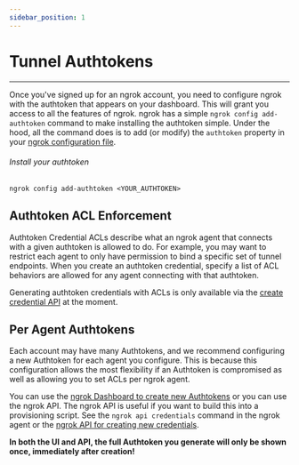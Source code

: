 ```yaml
---
sidebar_position: 1
---
```


# Tunnel Authtokens

---

Once you've signed up for an ngrok account, you need to configure ngrok with the authtoken that appears on your dashboard. This will grant you access to all the features of ngrok. ngrok has a simple `ngrok config add-authtoken` command to make installing the authtoken simple. Under the hood, all the command does is to add (or modify) the `authtoken` property in your [ngrok configuration file](/secure-tunnels/ngrok-agent/reference/config).

###### Install your authtoken

    ngrok config add-authtoken <YOUR_AUTHTOKEN>

## Authtoken ACL Enforcement

Authtoken Credential ACLs describe what an ngrok agent that connects with a given authtoken is allowed to do. For example, you may want to restrict each agent to only have permission to bind a specific set of tunnel endpoints. When you create an authtoken credential, specify a list of ACL behaviors are allowed for any agent connecting with that authtoken.

Generating authtoken credentials with ACLs is only available via the [create credential API](/docs/api/resources/credentials) at the moment.

## Per Agent Authtokens

Each account may have many Authtokens, and we recommend configuring a new Authtoken for each agent you configure. This is because this configuration allows the most flexibility if an Authtoken is compromised as well as allowing you to set ACLs per ngrok agent.

You can use the [ngrok Dashboard to create new Authtokens](https://dashboard.ngrok.com/tunnels/authtokens) or you can use the ngrok API. The ngrok API is useful if you want to build this into a provisioning script. See the `ngrok api credentials` command in the ngrok agent or the [ngrok API for creating new credentials](/docs/api/resources/credentials).

**In both the UI and API, the full Authtoken you generate will only be shown once, immediately after creation!**

